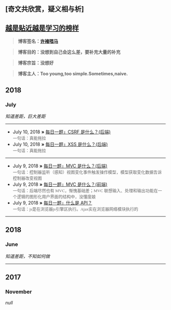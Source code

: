 ## [奇文共欣赏，疑义相与析]

## [越是贴近越是学习的榜样](https://github.com/jawil/blog/issues/6)

> **博客签名：[许褚喂马](http://www.81.cn/jfjbmap/content/2018-03/02/content_200766.htm)**

> **博客目的：没想到自己会这么差，要补充大量的补充**

> **博客宗旨：没想好**

> **博客主人：Too young,too simple.Sometimes,naive.**

## 2018

### July

_知道差距，巨大差距_

---  

* July 10, 2018 **»** [每日一题」CSRF 是什么？(后端)](https://zhuanlan.zhihu.com/p/22521378)  
     <font color=#666 size=2 face="华文行楷">一句话：真能拖拉</font>
* July 10, 2018 **»** [每日一题」XSS 是什么？(后端)](https://zhuanlan.zhihu.com/p/22500730)  
     <font color=#666 size=2 face="华文行楷">一句话：真能拖拉</font>

---

-   July 9, 2018 **»** [每日一题」MVC 是什么？(后端)](https://zhuanlan.zhihu.com/p/22834622)  
     <font color=#666 size=2 face="华文行楷">一句话：控制器监听（感知）视图变化事件触发操作模型，模型获取变化数据告诉控制器改变视图</font>
-   July 9, 2018 **»** [每日一题」MVC 是什么？(前端)](https://zhuanlan.zhihu.com/p/22943208)  
    <font color=#666 size=2 face="华文行楷">一句话：后端尽然也有 MVC，惭愧基础差；MVC 联想输入、处理和输出功能在一个逻辑的图形化用户界面的结构中，没懂度娘</font>
-   July 9, 2018 **»** [每日一题」什么是 API？](https://zhuanlan.zhihu.com/p/22894388)  
    <font color=#666 size=2 face="华文行楷">一句话：js是在浏览器js引擎区执行。Ajax实在浏览器网络模块执行的</font>

---

## 2018

### June

_知道差距，不知如何做_

---


## 2017

### November

_null_
